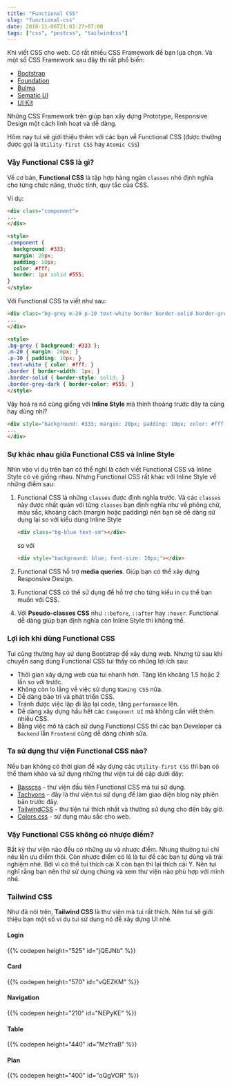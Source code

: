 ```yaml
---
title: "Functional CSS"
slug: "functional-css"
date: 2018-11-06T21:03:27+07:00
tags: ["css", "postcss", "tailwindcss"]
---
```


Khi viết CSS cho web. Có rất nhiều CSS Framework để bạn lựa chọn. Và một số CSS Framework sau đây thì rất phổ biến:

- [Bootstrap](http://getbootstrap.com/)
- [Foundation](https://foundation.zurb.com/)
- [Bulma](https://bulma.io/)
- [Sematic UI](https://semantic-ui.com/)
- [UI Kit](https://getuikit.com/)

Những CSS Framework trên giúp bạn xây dựng Prototype, Responsive Design một cách linh hoạt và dễ dàng.

Hôm nay tui sẽ giới thiệu thêm với các bạn về Functional CSS (được thường được gọi là `Utility-first CSS` hay `Atomic CSS`)

### Vậy Functional CSS là gì?

Về cơ bản, **Functional CSS** là tập hợp hàng ngàn `classes` nhỏ định nghĩa cho từng chức năng, thuộc tính, quy tắc của CSS.

Ví dụ:

```html
<div class="component">
...
</div>

<style>
.component {
  background: #333;
  margin: 20px;
  padding: 10px;
  color: #fff;
  border: 1px solid #555;
}
</style>
```

Với Functional CSS ta viết như sau:

```html
<div class="bg-grey m-20 p-10 text-white border border-solid border-grey-dark">
...
</div>

<style>
.bg-grey { background: #333 };
.m-20 { margin: 20px; }
.p-10 { padding: 10px; }
.text-white { color: #fff; }
.border { border-width: 1px; }
.border-solid { border-style: solid; }
.border-grey-dark { border-color: #555; }
</style>
```

Vậy hoá ra nó cũng giống với **Inline Style** mà thỉnh thoảng trước đây ta cũng hay dùng nhỉ?

```html
<div style="background: #333; margin: 20px; padding: 10px; color: #fff; border: 1px solid #555;">
...
</div>
```

### Sự khác nhau giữa Functional CSS và Inline Style

Nhìn vào ví dụ trên bạn có thể nghĩ là cách viết Functional CSS và Inline Style có vẻ giống nhau. Nhưng Functional CSS rất khác với Inline Style về những điểm sau:

1. Functional CSS là những `classes` được định nghĩa trước. Và các `classes` này được nhất quán với từng `classes` bạn định nghĩa như về phông chữ, màu sắc, khoảng cách (margin hoặc padding) nên bạn sẽ dễ dàng sử dụng lại so với kiểu dùng Inline Style

    ```html
    <div class="bg-blue text-sm"></div>
    ```

    so với 

    ```html
    <div style="background: blue; font-size: 10px;"></div>
    ```

2. Functional CSS hỗ trợ **media queries**. Giúp bạn có thể xây dựng Responsive Design.
3. Functional CSS có thể sử dụng để hỗ trợ cho từng kiểu in cụ thể bạn muốn với CSS.
4. Với **Pseudo-classes CSS** như `::before`, `::after` hay `:hover`. Functional dễ dàng giúp bạn định nghĩa còn Inline Style thì không thể.

### Lợi ích khi dùng Functional CSS

Tui cũng thường hay sử dụng Bootstrap để xây dựng web. Nhưng từ sau khi chuyển sang dùng Functional CSS tui thấy có những lợi ích sau:

- Thời gian xây dựng web của tui nhanh hơn. Tăng lên khoảng 1.5 hoặc 2 lần so với trước.
- Không còn lo lắng về việc sử dụng `Naming CSS` nữa.
- Dễ dàng bảo trì và phát triển CSS.
- Tránh được việc lặp đi lặp lại code, tăng `performance` lên.
- Dễ dàng xây dựng hầu hết các `Component UI` mà không cần viết thêm nhiều CSS.
- Bằng việc mô tả cách sử dụng Functional CSS thì các bạn Developer cả `Backend` lẫn `Frontend` cũng dễ dàng chỉnh sửa.

### Ta sử dụng thư viện Functional CSS nào?

Nếu bạn không có thời gian để xây dựng các `Utility-first CSS` thì bạn có thể tham khảo và sử dụng những thư viện tui đề cập dưới đây:

- [Basscss](http://basscss.com/) - thư viện đầu tiên Functional CSS mà tui sử dụng.
- [Tachyons](http://tachyons.io/) - đây là thư viện tui sử dụng để làm giao diện blog này phiên bản trước đây.
- [TailwindCSS](https://tailwindcss.com/) - thư tiện tui thích nhất và thường sử dụng cho đến bây giờ.
- [Colors.css](https://github.com/mrmrs/colors) - sử dụng màu sắc cho web.

### Vậy Functional CSS không có nhược điểm?

Bất kỳ thư viện nào đều có những ưu và nhược điểm. Nhưng thường tui chỉ nêu lên ưu điểm thôi. Còn nhược điểm có lẽ là tui để các bạn tự dùng và trải nghiệm nhé. Bởi vì có thể tui thích cái X còn bạn thì lại thích cái Y. Nên tui nghĩ rằng bạn nên thử sử dụng chúng và xem thư viện nào phù hợp với mình nhé.

### Tailwind CSS

Như đã nói trên, **Tailwind CSS** là thư viện mà tui rất thích. Nên tui sẽ giới thiệu bạn một số ví dụ tui sử dụng nó để xây dựng UI nhé.

#### Login

{{% codepen height="525" id="jQEJNb" %}}

#### Card

{{% codepen height="570" id="vQEZKM" %}}

#### Navigation

{{% codepen height="210" id="NEPyKE" %}}

#### Table

{{% codepen height="440" id="MzYraB" %}}

#### Plan

{{% codepen height="400" id="oQgVOR" %}}
